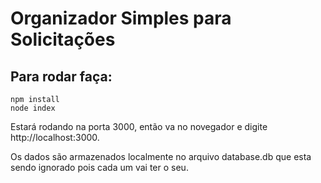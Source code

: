 # Organizador Simples para Solicitações
## Para rodar faça:
```shell
npm install
node index
```

Estará rodando na porta 3000, então va no novegador e digite http://localhost:3000.

Os dados são armazenados localmente no arquivo database.db que esta sendo ignorado pois cada um vai ter o seu. 
